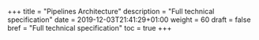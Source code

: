 +++
title = "Pipelines Architecture"
description = "Full technical specification"
date = 2019-12-03T21:41:29+01:00
weight = 60
draft = false
bref = "Full technical specification"
toc = true
+++

